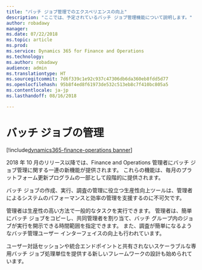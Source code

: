 ```yaml
---
title: "バッチ ジョブ管理でのエクスペリエンスの向上"
description: "ここでは、予定されているバッチ ジョブ管理機能について説明します。"
author: robadawy
manager: 
ms.date: 07/22/2018
ms.topic: article
ms.prod: 
ms.service: Dynamics 365 for Finance and Operations
ms.technology: 
ms.author: robadawy
audience: admin
ms.translationtype: HT
ms.sourcegitcommit: 7d6f339c1e92c937c47306db6da360eb8fdd5d77
ms.openlocfilehash: 95b8f4ed8f61973de532c513eb8c7f410bc805a5
ms.contentlocale: ja-jp
ms.lasthandoff: 08/16/2018

---
```


# <a name="managing-batch-jobs"></a>バッチ ジョブの管理

[!include[dynamics365-finance-operations banner](../includes/dynamics365-finance-operations.md)]

2018 年 10 月のリリース以降では、Finance and Operations 管理者にバッチ ジョブ管理に関する一連の新機能が提供されます。 これらの機能は、毎月のプラットフォーム更新プログラムの一部として段階的に提供されます。

バッチ ジョブの作成、実行、調査の管理に役立つ生産性向上ツールは、管理者によるシステムのパフォーマンスと効率の管理を支援するのに不可欠です。

管理者は生産性の高い方法で一般的なタスクを実行できます。 管理者は、簡単にバッチ ジョブをコピーし、共同管理者を割り当て、バッチ グループ内のジョブが実行を開示できる時間範囲を指定できます。 また、調査が簡単になるようなバッチ管理ユーザー インターフェイスの向上も行われています。 

ユーザー対話セッションや統合エンドポイントと共有されないスケーラブルな専用バッチ ジョブ処理単位を提供する新しいフレームワークの設計も始められています。  

<!--
### Who uses this feature
This feature is intended for system administrators and power users managing batch jobs. 
## Status
### Availability
Cloud, on-premises
### Regional availability
All regions.
-->

